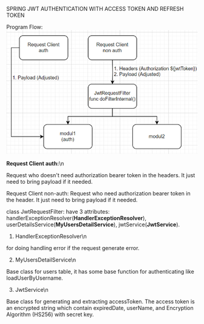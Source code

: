 SPRING JWT AUTHENTICATION WITH ACCESS TOKEN AND REFRESH TOKEN

Program Flow:
![img_1.png](img_1.png)

<b>Request Client auth:</b>\n

Request who doesn't need authorization bearer token in the headers. It just need to bring payload if it needed.

Request Client non-auth:
Request who need authorization bearer token in the header. It just need to bring payload if it needed.

class JwtRequestFilter:
have 3 attributes: handlerExceptionResolver(<b>HandlerExceptionResolver</b>), userDetailsService(<b>MyUsersDetailService</b>), jwtService(<b>JwtService</b>).

1. HandlerExceptionResolver\n

for doing handling error if the request generate error.

2. MyUsersDetailService\n

Base class for users table, it has some base function for authenticating like loadUserByUsername.

3. JwtService\n

Base class for generating and extracting accessToken. The access token is an encrypted string which contain expiredDate, userName, and Encryption Algorithm (HS256) with secret key.

